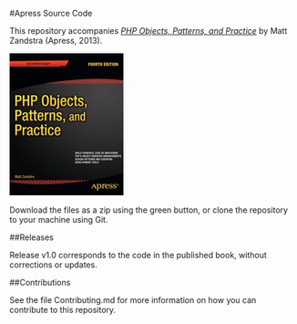 #Apress Source Code

This repository accompanies [*PHP Objects, Patterns, and Practice*](http://www.apress.com/9781430260318) by Matt Zandstra (Apress, 2013).

![Cover image](9781430260318.jpg)

Download the files as a zip using the green button, or clone the repository to your machine using Git.

##Releases

Release v1.0 corresponds to the code in the published book, without corrections or updates.

##Contributions

See the file Contributing.md for more information on how you can contribute to this repository.
